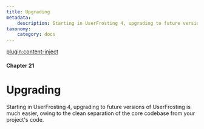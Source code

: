 ```yaml
---
title: Upgrading
metadata:
    description: Starting in UserFrosting 4, upgrading to future versions of UserFrosting is much easier, owing to the clean separation of the core codebase from your project's code.
taxonomy:
    category: docs
---
```

[plugin:content-inject](/modular/_update5.0)

#### Chapter 21

# Upgrading

Starting in UserFrosting 4, upgrading to future versions of UserFrosting is much easier, owing to the clean separation of the core codebase from your project's code.
